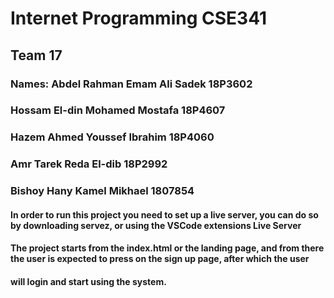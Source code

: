 # Internet Programming CSE341
## Team 17
### Names: Abdel Rahman Emam Ali Sadek 18P3602
###        Hossam El-din Mohamed Mostafa 18P4607
###        Hazem Ahmed Youssef Ibrahim 18P4060
###        Amr Tarek Reda El-dib 18P2992
###        Bishoy Hany Kamel Mikhael 1807854


#### In order to run this project you need to set up a live server, you can do so by downloading servez, or using the VSCode extensions Live Server
#### The project starts from the index.html or the landing page, and from there the user is expected to press on the sign up page, after which the user
#### will login and start using the system. 